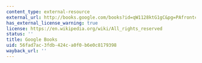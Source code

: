 ```yaml
---
content_type: external-resource
external_url: http://books.google.com/books?id=qW1128ktG1gC&pg=PAfrontcover
has_external_license_warning: true
license: https://en.wikipedia.org/wiki/All_rights_reserved
status: ''
title: Google Books
uid: 56fad7ac-3fdb-424c-a0f0-b6e0c8179398
wayback_url: ''
---
```


